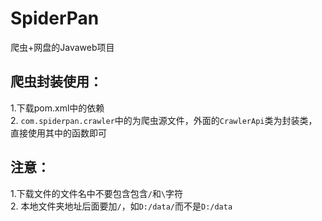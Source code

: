 # SpiderPan
爬虫+网盘的Javaweb项目

## 爬虫封装使用：
1.下载pom.xml中的依赖  
2. `com.spiderpan.crawler`中的为爬虫源文件，外面的`CrawlerApi`类为封装类，直接使用其中的函数即可  

## 注意： 
1.下载文件的文件名中不要包含包含`/`和`\`字符  
2. 本地文件夹地址后面要加`/`，如`D:/data/`而不是`D:/data`

